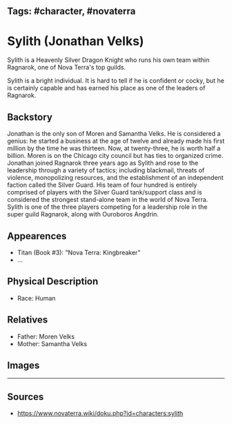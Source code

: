 Tags: #character, #novaterra
---
# Sylith (Jonathan Velks)

Sylith is a Heavenly Silver Dragon Knight who runs his own team within Ragnarok, one of Nova Terra's top guilds.

Sylith is a bright individual. It is hard to tell if he is confident or cocky, but he is certainly capable and has earned his place as one of the leaders of Ragnarok.

## Backstory

Jonathan is the only son of Moren and Samantha Velks. He is considered a genius: he started a business at the age of twelve and already made his first million by the time he was thirteen. Now, at twenty-three, he is worth half a billion. Moren is on the Chicago city council but has ties to organized crime. Jonathan joined Ragnarok three years ago as Sylith and rose to the leadership through a variety of tactics; including blackmail, threats of violence, monopolizing resources, and the establishment of an independent faction called the Silver Guard. His team of four hundred is entirely comprised of players with the Silver Guard tank/support class and is considered the strongest stand-alone team in the world of Nova Terra. Sylith is one of the three players competing for a leadership role in the super guild Ragnarok, along with Ouroboros Angdrin.

## Appearences

- Titan (Book #3): "Nova Terra: Kingbreaker"
- ...

## Physical Description

- Race: Human

## Relatives

- Father: Moren Velks
- Mother: Samantha Velks

## Images

---
## Sources
- https://www.novaterra.wiki/doku.php?id=characters:sylith